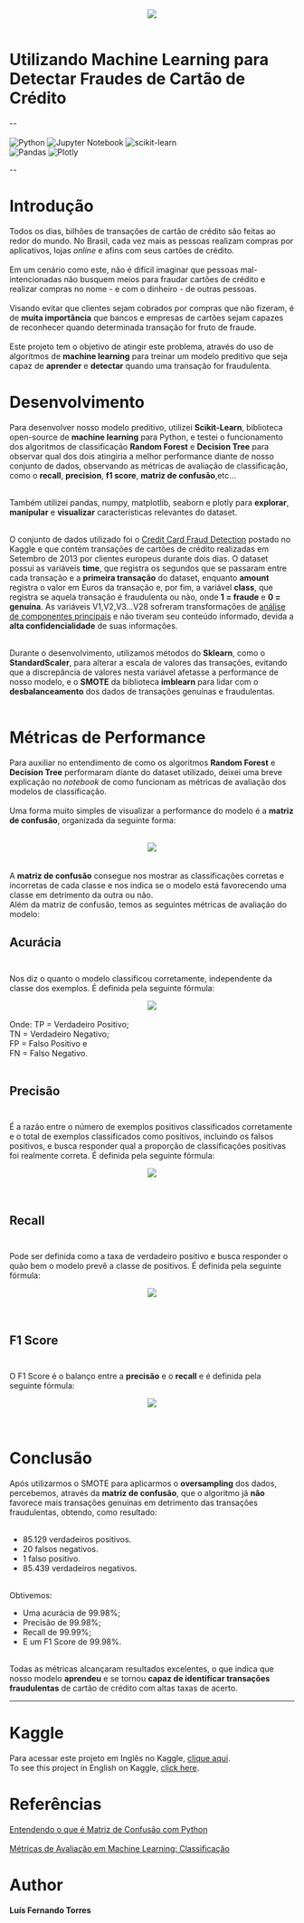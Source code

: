 <center><img src="https://www.cardrates.com/wp-content/uploads/2020/08/shutterstock_576998230.jpg"></center><br>

# Utilizando Machine Learning para Detectar Fraudes de Cartão de Crédito
--<br><br>
![Python](https://img.shields.io/badge/python-3670A0?style=for-the-badge&logo=python&logoColor=ffdd54) ![Jupyter Notebook](https://img.shields.io/badge/jupyter-%23FA0F00.svg?style=for-the-badge&logo=jupyter&logoColor=white) ![scikit-learn](https://img.shields.io/badge/scikit--learn-%23F7931E.svg?style=for-the-badge&logo=scikit-learn&logoColor=white) <br>
![Pandas](https://img.shields.io/badge/pandas-%23150458.svg?style=for-the-badge&logo=pandas&logoColor=white) ![Plotly](https://img.shields.io/badge/Plotly-%233F4F75.svg?style=for-the-badge&logo=plotly&logoColor=white)<br>

--

# Introdução

Todos os dias, bilhões de transações de cartão de crédito são feitas ao redor do mundo. No Brasil, cada vez mais as pessoas realizam compras por aplicativos, lojas *online* e afins com seus cartões de crédito.<br><br>
Em um cenário como este, não é difícil imaginar que pessoas mal-intencionadas não busquem meios para fraudar cartões de crédito e realizar compras no nome - e com o dinheiro - de outras pessoas.<br><br>
Visando evitar que clientes sejam cobrados por compras que não fizeram, é de **muita importância** que bancos e empresas de cartões sejam capazes de reconhecer quando determinada transação for fruto de fraude.<br><br>
Este projeto tem o objetivo de atingir este problema, através do uso de algoritmos de **machine learning** para treinar um modelo preditivo que seja capaz de **aprender** e **detectar** quando uma transação for fraudulenta.

# Desenvolvimento

 Para desenvolver nosso modelo preditivo, utilizei **Scikit-Learn**, biblioteca open-source de **machine learning** para Python, e testei o funcionamento dos algoritmos de classificação **Random Forest** e **Decision Tree** para observar qual dos dois atingiria a melhor performance diante de nosso conjunto de dados, observando as métricas de avaliação de classificação, como o **recall**, **precision**, **f1 score**, **matriz de confusão**,etc...<br><br>
 
 Também utilizei pandas, numpy, matplotlib, seaborn e plotly para **explorar**, **manipular** e **visualizar** características relevantes do dataset.<br><br>
 
 O conjunto de dados utilizado foi o <a href= "https://www.kaggle.com/datasets/mlg-ulb/creditcardfraud">Credit Card Fraud Detection</a> postado no Kaggle e que contém transações de cartões de crédito realizadas em Setembro de 2013 por clientes europeus durante dois dias. O dataset possui as variáveis **time**, que registra os segundos que se passaram entre cada transação e a **primeira transação** do dataset, enquanto **amount** registra o valor em Euros da transação e, por fim, a variável **class**, que registra se aquela transação é fraudulenta ou não, onde **1 = fraude** e **0 = genuína**. As variáveis V1,V2,V3...V28 sofreram transformações de <a href = "https://pt.wikipedia.org/wiki/An%C3%A1lise_de_componentes_principais">análise de componentes principais</a> e não tiveram seu conteúdo informado, devida a **alta confidencialidade** de suas informações.<br><br>
 
 Durante o desenvolvimento, utilizamos métodos do **Sklearn**, como o **StandardScaler**, para alterar a escala de valores das transações, evitando que a discrepância de valores nesta variável afetasse a performance de nosso modelo, e o **SMOTE** da biblioteca **imblearn** para lidar com o **desbalanceamento** dos dados de transações genuínas e fraudulentas.<br><br>
 
 # Métricas de Performance
 
 Para auxiliar no entendimento de como os algoritmos **Random Forest** e **Decision Tree** performaram diante do dataset utilizado, deixei uma breve explicação no *notebook* de como funcionam as métricas de avaliação dos modelos de classificação.<br><br>
 Uma forma muito simples de visualizar a performance do modelo é a **matriz de confusão**, organizada da seguinte forma:<br><br>
<center><img src= "https://miro.medium.com/max/1400/1*j0TSVygS7ZPfK-lZkojNcQ.png"></center><br><br>
A <b>matriz de confusão</b> consegue nos mostrar as classificações corretas e incorretas de cada classe e nos indica se o modelo está favorecendo uma classe em detrimento da outra ou não.<br>
Além da matriz de confusão, temos as seguintes métricas de avaliação do modelo:<br>

## Acurácia <br><br> 
Nos diz o quanto o modelo classificou corretamente, independente da classe dos exemplos. É definida pela seguinte fórmula:<br>
<center><img src = "https://miro.medium.com/max/1178/1*tNTpugu1beoC3f6ivswnsA.png"></center><br>
Onde: TP = Verdadeiro Positivo;<br>
TN = Verdadeiro Negativo;<br>
FP = Falso Positivo e<br>
FN = Falso Negativo. <br><br> 

## Precisão <br><br> 
É a razão entre o número de exemplos positivos classificados corretamente e o total de exemplos classificados como positivos, incluindo os falsos positivos, e busca responder qual a proporção de classificações positivas foi realmente correta. É definida pela seguinte fórmula:<br>
<center><img src = "https://miro.medium.com/max/476/1*pJrHo_sp-pnLFl6Ww3imUw.png"></center><br><br>

## Recall <br><br> 
Pode ser definida como a taxa de verdadeiro positivo e busca responder o quão bem o modelo prevê a classe de positivos. É definida pela seguinte fórmula:<br>
<center><img src = "https://miro.medium.com/max/396/1*zgmkLfNNRtFwCHp8m46AKA.png"></center><br><br>

## F1 Score <br><br> 
O F1 Score é o balanço entre a **precisão** e o **recall** e é definida pela seguinte fórmula:<br>
<center><img src = "https://miro.medium.com/max/520/1*sBVtY3BJoJbOs47ZZx46tA.png"></center><br><br>

# Conclusão
Após utilizarmos o SMOTE para aplicarmos o **oversampling** dos dados, percebemos, através da **matriz de confusão**, que o algoritmo já **não** favorece mais transações genuínas em detrimento das transações fraudulentas, obtendo, como resultado:<br><br>

- 85.129 verdadeiros positivos.<br>
- 20 falsos negativos.<br>
- 1 falso positivo.<br>
- 85.439 verdadeiros negativos.<br><br>

Obtivemos:
- Uma acurácia de 99.98%;<br> 
- Precisão de 99.98%;<br>
- Recall de 99.99%;<br>
- E um F1 Score de 99.98%.<br><br>

Todas as métricas alcançaram resultados excelentes, o que indica que nosso modelo **aprendeu** e se tornou **capaz de identificar transações fraudulentas** de cartão de crédito com altas taxas de acerto.

-----

# Kaggle
Para acessar este projeto em Inglês no Kaggle, <a href = "https://www.kaggle.com/code/lusfernandotorres/99-98-f1-score-credit-card-fraud-detection">clique aqui</a>.<br>
To see this project in English on Kaggle, <a href = "https://www.kaggle.com/code/lusfernandotorres/99-98-f1-score-credit-card-fraud-detection">click here</a>.

# Referências
<a href="https://medium.com/data-hackers/entendendo-o-que-%C3%A9-matriz-de-confus%C3%A3o-com-python-114e683ec509">Entendendo o que é Matriz de Confusão com Python</a><br><br>
<a href="https://medium.com/kunumi/m%C3%A9tricas-de-avalia%C3%A7%C3%A3o-em-machine-learning-classifica%C3%A7%C3%A3o-49340dcdb198">Métricas de Avaliação em Machine Learning: Classificação</a><br>

# Author
**Luís Fernando Torres**
